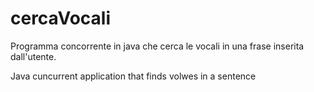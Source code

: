# cercaVocali
Programma concorrente in java che cerca le vocali in una frase inserita dall'utente.

Java cuncurrent application that finds volwes in a sentence
